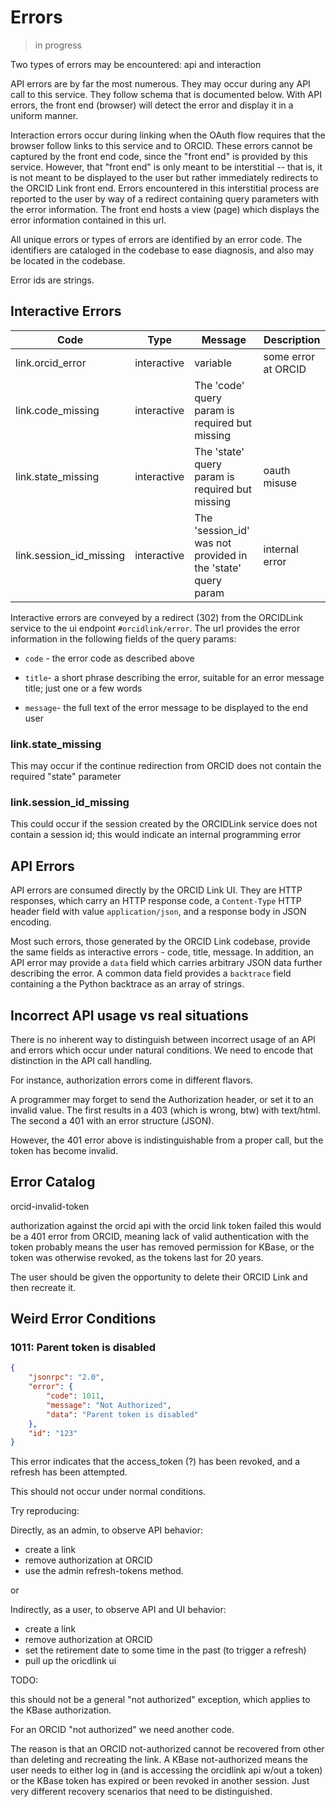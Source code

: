 # Errors

> in progress 
 
Two types of errors may be encountered: api and interaction

API errors are by far the most numerous. They may occur during any API call to this service. They follow schema that is documented below. With API errors, the front end (browser) will detect the error and display it in a uniform manner.

Interaction errors occur during linking when the OAuth flow requires that the browser  follow links to this service and to ORCID. These errors cannot be captured by the front end code, since the "front end" is provided by this service. However, that "front end" is only meant to be interstitial -- that is, it is not meant to be displayed to the user but rather immediately redirects to the ORCID Link front end. Errors encountered in this interstitial process are reported to the user by way of a redirect containing query parameters with the error information. The front end hosts a view (page) which displays the error information contained in this url.

All unique errors or types of errors are identified by an error code. The identifiers are cataloged in the codebase to ease diagnosis, and also may be located in the codebase.

Error ids are strings.

## Interactive Errors

| Code                    | Type        | Message                                                      | Description         |
| ----------------------- | ----------- | ------------------------------------------------------------ | ------------------- |
| link.orcid_error        | interactive | variable                                                     | some error at ORCID |
| link.code_missing       | interactive | The 'code' query param is required but missing               |                     |
| link.state_missing      | interactive | The 'state' query param is required but missing              | oauth misuse        |
| link.session_id_missing | interactive | The 'session_id' was not provided in the 'state' query param | internal error      |

Interactive errors are conveyed by a redirect (302) from the ORCIDLink service to the ui endpoint `#orcidlink/error`. The url provides the error information in the following fields of the query params:

- `code` - the error code as described above

- `title`- a short phrase describing the error, suitable for an error message title; just one or a few words

- `message`- the full text of the error message to be displayed to the end user

### link.state_missing

This may occur if the continue redirection from ORCID does not contain the required "state" parameter

### link.session_id_missing

This could occur if the session created by the ORCIDLink service does not contain a session id; this would indicate an internal programming error



## API Errors

API errors are consumed directly by the ORCID Link UI. They are HTTP responses, which carry an HTTP response code, a `Content-Type` HTTP header field with value `application/json`, and a response body in JSON encoding.

Most such errors, those generated by the ORCID Link codebase, provide the same fields as interactive errors - code, title, message. In addition, an API error may provide a `data` field which carries arbitrary JSON data further describing the error. A common data field provides a `backtrace` field containing a the Python backtrace as an array of strings.

## Incorrect API usage vs real situations

There is no inherent way to distinguish between incorrect usage of an API and errors
which occur under natural conditions. We need to encode that distinction in the API call
handling.

For instance, authorization errors come in different flavors.

A programmer may forget to send the Authorization header, or set it to an invalid value.
The first results in a 403 (which is wrong, btw) with text/html. The second a 401 with an error
structure (JSON). 

However, the 401 error above is indistinguishable from a proper call, but the token has
become invalid.



## Error Catalog

orcid-invalid-token

authorization against the orcid api with the orcid link token failed
this would be a 401 error from ORCID, meaning lack of valid authentication with the token
probably means the user has removed permission for KBase, or the token was otherwise revoked,
as the tokens last for 20 years.


The user should be given the opportunity to delete their ORCID Link and then recreate it. 


## Weird Error Conditions

### 1011: Parent token is disabled

```json
{
    "jsonrpc": "2.0",
    "error": {
        "code": 1011,
        "message": "Not Authorized",
        "data": "Parent token is disabled"
    },
    "id": "123"
}
```

This error indicates that the access_token (?) has been revoked, and a refresh has been
attempted.

This should not occur under normal conditions.

Try reproducing:

Directly, as an admin, to observe API behavior:

- create a link
- remove authorization at ORCID
- use the admin refresh-tokens method.

or 

Indirectly, as a user, to observe API and UI behavior:

- create a link
- remove authorization at ORCID
- set the retirement date to some time in the past (to trigger a refresh) 
- pull up the oricdlink ui 

TODO:

this should not be a general "not authorized" exception, which applies to the KBase
authorization.

For an ORCID "not authorized" we need another code. 

The reason is that an ORCID not-authorized cannot be recovered from other than deleting
and recreating the link. A KBase not-authorized means the user needs to either log in
(and is accessing the orcidlink api w/out a token) or the KBase token has expired or
been revoked in another session. Just very different recovery scenarios that need to be
distinguished.

